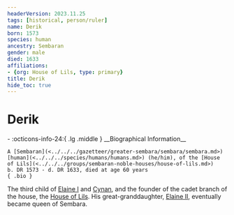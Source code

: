 ```yaml
---
headerVersion: 2023.11.25
tags: [historical, person/ruler]
name: Derik
born: 1573
species: human
ancestry: Sembaran
gender: male
died: 1633
affiliations:
- {org: House of Lils, type: primary}
title: Derik
hide_toc: true
---
```

# Derik
<div class="grid cards ext-narrow-margin ext-one-column" markdown>
- :octicons-info-24:{ .lg .middle } __Biographical Information__

    A [Sembaran](<../../../gazetteer/greater-sembara/sembara/sembara.md>) [human](<../../../species/humans/humans.md>) (he/him), of the [House of Lils](<../../../groups/sembaran-noble-houses/house-of-lils.md>)  
    b. DR 1573 - d. DR 1633, died at age 60 years  
    { .bio }

</div>


The third child of [Elaine I](<./elaine-i.md>) and [Cynan](<./cynan.md>), and the founder of the cadet branch of the house, the [House of Lils](<../../../groups/sembaran-noble-houses/house-of-lils.md>). His great-granddaughter, [Elaine II](<./elaine-ii.md>), eventually became queen of Sembara.

